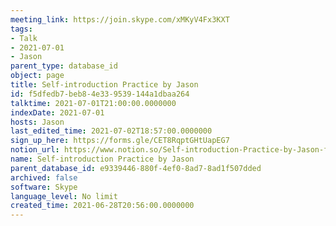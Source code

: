 ```yaml
---
meeting_link: https://join.skype.com/xMKyV4Fx3KXT
tags:
- Talk
- 2021-07-01
- Jason
parent_type: database_id
object: page
title: Self-introduction Practice by Jason
id: f5dfedb7-beb8-4e33-9539-144a1dbaa264
talktime: 2021-07-01T21:00:00.0000000
indexDate: 2021-07-01
hosts: Jason
last_edited_time: 2021-07-02T18:57:00.0000000
sign_up_here: https://forms.gle/CET8RqptGHtUapEG7
notion_url: https://www.notion.so/Self-introduction-Practice-by-Jason-f5dfedb7beb84e339539144a1dbaa264
name: Self-introduction Practice by Jason
parent_database_id: e9339446-880f-4ef0-8ad7-8ad1f507dded
archived: false
software: Skype
language_level: No limit
created_time: 2021-06-28T20:56:00.0000000
---
```







